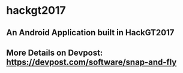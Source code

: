 # hackgt2017
## An Android Application built in HackGT2017
## More Details on Devpost:  https://devpost.com/software/snap-and-fly
